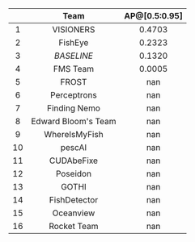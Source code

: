 || Team | AP@[0.5:0.95] |
| :---: | :---: | :---: |
| 1 | VISIONERS | 0.4703 |
| 2 | FishEye | 0.2323 |
| 3 | *BASELINE* | 0.1320 |
| 4 | FMS Team | 0.0005 |
| 5 | FROST | nan |
| 6 | Perceptrons | nan |
| 7 | Finding Nemo | nan |
| 8 | Edward Bloom's Team | nan |
| 9 | WhereIsMyFish | nan |
| 10 | pescAI | nan |
| 11 | CUDAbeFixe | nan |
| 12 | Poseidon | nan |
| 13 | GOTHI | nan |
| 14 | FishDetector | nan |
| 15 | Oceanview | nan |
| 16 | Rocket Team | nan |

